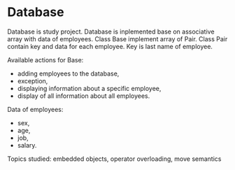 # Database
Database is study project. Database is inplemented base on associative array with data of employees.
Class Base implement array of Pair. Class Pair contain key and data for each employee. Key is last name of employee.

Available actions for Base: 
- adding employees to the database, 
- exception, 
- displaying information about a specific employee, 
- display of all information about all employees.

Data of employees:
- sex,
- age,
- job,
- salary.

Topics studied: embedded objects, operator overloading, move semantics



